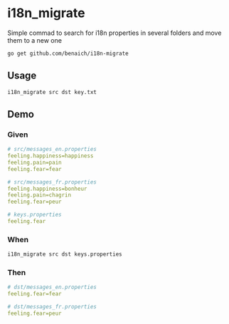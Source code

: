 # i18n_migrate

Simple commad to search for i18n properties in several folders and move them to a new one

```sh 
go get github.com/benaich/i18n-migrate
```

## Usage

```sh
i18n_migrate src dst key.txt
```

## Demo 

### Given

```yaml
# src/messages_en.properties
feeling.happiness=happiness
feeling.pain=pain
feeling.fear=fear

# src/messages_fr.properties
feeling.happiness=bonheur
feeling.pain=chagrin
feeling.fear=peur

# keys.properties
feeling.fear
```

### When
```sh
i18n_migrate src dst keys.properties
```

### Then
```yaml
# dst/messages_en.properties
feeling.fear=fear

# dst/messages_fr.properties
feeling.fear=peur
```
